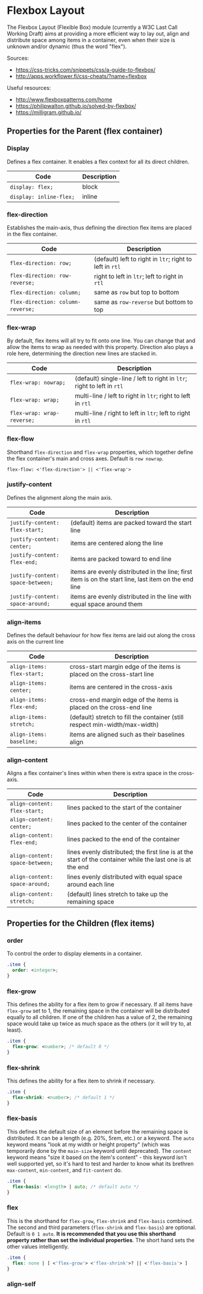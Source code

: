 
# Flexbox Layout

The Flexbox Layout (Flexible Box) module (currently a W3C Last Call Working Draft) aims at providing a more efficient way to lay out, align and distribute space among items in a container, even when their size is unknown and/or dynamic (thus the word "flex").

Sources:
- https://css-tricks.com/snippets/css/a-guide-to-flexbox/
- http://apps.workflower.fi/css-cheats/?name=flexbox

Useful resources:
- http://www.flexboxpatterns.com/home
- https://philipwalton.github.io/solved-by-flexbox/
- https://milligram.github.io/

## Properties for the Parent (flex container)

### Display

Defines a flex container. It enables a flex context for all its direct children.

| Code  | Description |
| ------------- | ------------- |
| `display: flex;`  |  block  |
| `display: inline-flex;`  | inline  |

### flex-direction

Establishes the main-axis, thus defining the direction flex items are placed in the flex container.

| Code  | Description |
| ------------- | ------------- |
| `flex-direction: row;`  |  (default) left to right in `ltr`; right to left in `rtl`  |
| `flex-direction: row-reverse;`  | right to left in `ltr`; left to right in `rtl`  |
| `flex-direction: column;`  | same as `row` but top to bottom  |
| `flex-direction: column-reverse;`  | same as `row-reverse` but bottom to top  |

### flex-wrap

By default, flex items will all try to fit onto one line. You can change that and allow the items to wrap as needed with this property. Direction also plays a role here, determining the direction new lines are stacked in.

| Code  | Description |
| ------------- | ------------- |
| `flex-wrap: nowrap;`  | (default) single-line / left to right in `ltr`; right to left in `rtl`  |
| `flex-wrap: wrap;`  | multi-line / left to right in `ltr`; right to left in `rtl`  |
| `flex-wrap: wrap-reverse;`  | multi-line / right to left in `ltr`; left to right in `rtl`  |

### flex-flow

Shorthand `flex-direction` and `flex-wrap` properties, which together define the flex container's main and cross axes. Default is `row nowrap`.

`flex-flow: <'flex-direction'> || <'flex-wrap'>`

### justify-content

Defines the alignment along the main axis.

| Code  | Description |
| ------------- | ------------- |
| `justify-content: flex-start;`  | (default) items are packed toward the start line  |
| `justify-content: center;`  | items are centered along the line |
| `justify-content: flex-end;`  | items are packed toward to end line |
| `justify-content: space-between;`  | items are evenly distributed in the line; first item is on the start line, last item on the end line  |
| `justify-content: space-around;`  | items are evenly distributed in the line with equal space around them  |

### align-items

Defines the default behaviour for how flex items are laid out along the cross axis on the current line

| Code  | Description |
| ------------- | ------------- |
| `align-items: flex-start;`  | cross-start margin edge of the items is placed on the cross-start line  |
| `align-items: center;`  | items are centered in the cross-axis  |
| `align-items: flex-end;`  | cross-end margin edge of the items is placed on the cross-end line  |
| `align-items: stretch;`  | (default) stretch to fill the container (still respect min-width/max-width)  |
| `align-items: baseline;`  | items are aligned such as their baselines align  |

### align-content

Aligns a flex container's lines within when there is extra space in the cross-axis.

| Code  | Description |
| ------------- | ------------- |
| `align-content: flex-start;`  | lines packed to the start of the container  |
| `align-content: center;`  | lines packed to the center of the container  |
| `align-content: flex-end;`  | lines packed to the end of the container  |
| `align-content: space-between;`  | lines evenly distributed; the first line is at the start of the container while the last one is at the end  |
| `align-content: space-around;`  | lines evenly distributed with equal space around each line  |
| `align-content: stretch;`  | (default) lines stretch to take up the remaining space  |

## Properties for the Children (flex items)

### order

To control the order to display elements in a container.

```css
.item {
  order: <integer>;
}
```

### flex-grow

This defines the ability for a flex item to grow if necessary. If all items have `flex-grow` set to 1, the remaining space in the container will be distributed equally to all children. If one of the children has a value of 2, the remaining space would take up twice as much space as the others (or it will try to, at least).

```css
.item {
  flex-grow: <number>; /* default 0 */
}
```

### flex-shrink

This defines the ability for a flex item to shrink if necessary.

```css
.item {
  flex-shrink: <number>; /* default 1 */
}
```

### flex-basis

This defines the default size of an element before the remaining space is distributed. It can be a length (e.g. 20%, 5rem, etc.) or a keyword. The `auto` keyword means "look at my width or height property" (which was temporarily done by the `main-size` keyword until deprecated). The `content` keyword means "size it based on the item's content" - this keyword isn't well supported yet, so it's hard to test and harder to know what its brethren `max-content`, `min-content`, and `fit-content` do.

```css
.item {
  flex-basis: <length> | auto; /* default auto */
}
```

### flex

This is the shorthand for `flex-grow`, `flex-shrink` and `flex-basis` combined. The second and third parameters (`flex-shrink` and `flex-basis`) are optional. Default is `0 1 auto`. **It is recommended that you use this shorthand property rather than set the individual properties**. The short hand sets the other values intelligently.

```css
.item {
  flex: none | [ <'flex-grow'> <'flex-shrink'>? || <'flex-basis'> ]
}
```


### align-self
